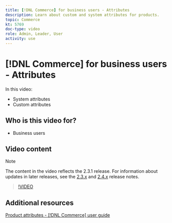 ```yaml
---
title: [!DNL Commerce] for business users - Attributes
description: Learn about custom and system attributes for products.
topic: Commerce
kt: 5769
doc-type: video
role: Admin, Leader, User
activity: use
---
```


# [!DNL Commerce] for business users - Attributes

In this video:

- System attributes
- Custom attributes

## Who is this video for?

- Business users

## Video content

>[!NOTE]
>
>The content in the video reflects the 2.3.1 release. For information about updates in later releases, see the [ 2.3.x](https://devdocs.magento.com/guides/v2.3/release-notes/bk-release-notes.html) and [2.4.x](https://devdocs.magento.com/guides/v2.4/release-notes/bk-release-notes.html) release notes.

>[!VIDEO](https://video.tv.adobe.com/v/35954?quality=12&learn=on)

## Additional resources

[Product attributes - [!DNL Commerce] user guide](https://docs.magento.com/user-guide/catalog/product-attributes.html)
